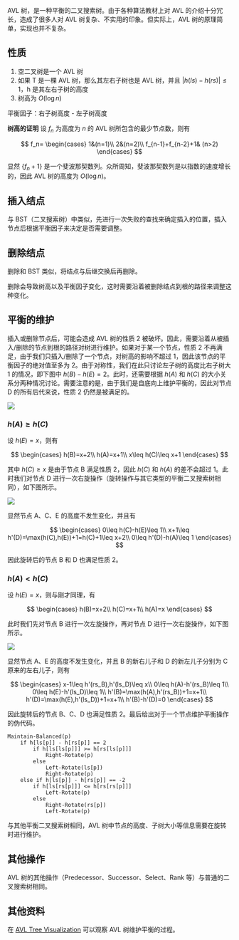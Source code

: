 AVL 树，是一种平衡的二叉搜索树。由于各种算法教材上对 AVL 的介绍十分冗长，造成了很多人对 AVL 树复杂、不实用的印象。但实际上，AVL 树的原理简单，实现也并不复杂。

## 性质

1. 空二叉树是一个 AVL 树
2. 如果 T 是一棵 AVL 树，那么其左右子树也是 AVL 树，并且 $|h(ls) - h(rs)| \leq 1$，h 是其左右子树的高度
3. 树高为 $O(\log n)$

平衡因子：右子树高度 - 左子树高度

**树高的证明** 设 $f_n$ 为高度为 $n$ 的 AVL 树所包含的最少节点数，则有

$$
f_n=
\begin{cases}
  1&(n=1)\\
  2&(n=2)\\
  f_{n-1}+f_{n-2}+1& (n>2)
\end{cases}
$$

显然 $\{f_n+1\}$ 是一个斐波那契数列。众所周知，斐波那契数列是以指数的速度增长的，因此 AVL 树的高度为 $O(\log n)$。

## 插入结点

与 BST（二叉搜索树）中类似，先进行一次失败的查找来确定插入的位置，插入节点后根据平衡因子来决定是否需要调整。

## 删除结点

删除和 BST 类似，将结点与后继交换后再删除。

删除会导致树高以及平衡因子变化，这时需要沿着被删除结点到根的路径来调整这种变化。

## 平衡的维护

插入或删除节点后，可能会造成 AVL 树的性质 2 被破坏。因此，需要沿着从被插入/删除的节点到根的路径对树进行维护。如果对于某一个节点，性质 2 不再满足，由于我们只插入/删除了一个节点，对树高的影响不超过 1，因此该节点的平衡因子的绝对值至多为 2。由于对称性，我们在此只讨论左子树的高度比右子树大 1 的情况，即下图中 $h(B)-h(E)=2$。此时，还需要根据 $h(A)$ 和 $h(C)$ 的大小关系分两种情况讨论。需要注意的是，由于我们是自底向上维护平衡的，因此对节点 D 的所有后代来说，性质 2 仍然是被满足的。

![](./images/avl1.jpg)

### $h(A)\geq h(C)$

设 $h(E)=x$，则有

$$
\begin{cases}
    h(B)=x+2\\
    h(A)=x+1\\
    x\leq h(C)\leq x+1
\end{cases}
$$

其中 $h(C)\geq x$ 是由于节点 B 满足性质 2，因此 $h(C)$ 和 $h(A)$ 的差不会超过 1。此时我们对节点 D 进行一次右旋操作（旋转操作与其它类型的平衡二叉搜索树相同），如下图所示。

![](./images/avl2.jpg)

显然节点 A、C、E 的高度不发生变化，并且有

$$
\begin{cases}
    0\leq h(C)-h(E)\leq 1\\
    x+1\leq h'(D)=\max(h(C),h(E))+1=h(C)+1\leq x+2\\
    0\leq h'(D)-h(A)\leq 1
\end{cases}
$$

因此旋转后的节点 B 和 D 也满足性质 2。

### $h(A)<h(C)$

设 $h(E)=x$，则与刚才同理，有

$$
\begin{cases}
    h(B)=x+2\\
    h(C)=x+1\\
    h(A)=x
\end{cases}
$$

此时我们先对节点 B 进行一次左旋操作，再对节点 D 进行一次右旋操作，如下图所示。

![](./images/avl3.jpg)

显然节点 A、E 的高度不发生变化，并且 B 的新右儿子和 D 的新左儿子分别为 C 原来的左右儿子，则有

$$
\begin{cases}
    x-1\leq h'(rs_B),h'(ls_D)\leq x\\
    0\leq h(A)-h'(rs_B)\leq 1\\
    0\leq h(E)-h'(ls_D)\leq 1\\
    h'(B)=\max(h(A),h'(rs_B))+1=x+1\\
    h'(D)=\max(h(E),h'(ls_D))+1=x+1\\
    h'(B)-h'(D)=0
\end{cases}
$$

因此旋转后的节点 B、C、D 也满足性质 2。最后给出对于一个节点维护平衡操作的伪代码。

```text
Maintain-Balanced(p)
    if h[ls[p]] - h[rs[p]] == 2
        if h[ls[ls[p]]] >= h[rs[ls[p]]]
            Right-Rotate(p)
        else
            Left-Rotate(ls[p])
            Right-Rotate(p)
    else if h[ls[p]] - h[rs[p]] == -2
        if h[ls[rs[p]]] <= h[rs[rs[p]]]
            Left-Rotate(p)
        else
            Right-Rotate(rs[p])
            Left-Rotate(p)
```

与其他平衡二叉搜索树相同，AVL 树中节点的高度、子树大小等信息需要在旋转时进行维护。

## 其他操作

AVL 树的其他操作（Predecessor、Successor、Select、Rank 等）与普通的二叉搜索树相同。

## 其他资料

在 [AVL Tree Visualization](https://www.cs.usfca.edu/~galles/visualization/AVLtree.html) 可以观察 AVL 树维护平衡的过程。
